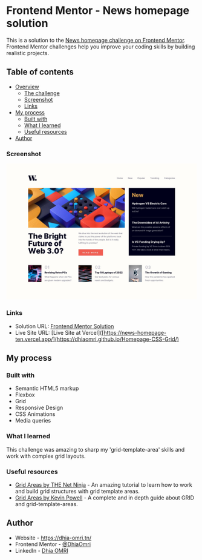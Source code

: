 # Frontend Mentor - News homepage solution

This is a solution to the [News homepage challenge on Frontend Mentor](https://www.frontendmentor.io/challenges/news-homepage-H6SWTa1MFl). Frontend Mentor challenges help you improve your coding skills by building realistic projects. 

## Table of contents

- [Overview](#overview)
  - [The challenge](#the-challenge)
  - [Screenshot](#screenshot)
  - [Links](#links)
- [My process](#my-process)
  - [Built with](#built-with)
  - [What I learned](#what-i-learned)
  - [Useful resources](#useful-resources)
- [Author](#author)


### Screenshot

![](./design/desktop-design.jpg)

### Links

- Solution URL: [Frontend Mentor Solution](https://www.frontendmentor.io/solutions/homepage-with-cssgrid-U5M00nbLRS)
- Live Site URL: [Live Site at Vercel]([https://news-homepage-ten.vercel.app/](https://dhiaomri.github.io/Homepage-CSS-Grid/)

## My process

### Built with

- Semantic HTML5 markup
- Flexbox
- Grid
- Responsive Design
- CSS Animations
- Media queries

### What I learned

This challenge was amazing to sharp my 'grid-template-area' skills and work with complex grid layouts.

### Useful resources

- [Grid Areas by THE Net Ninja](https://www.youtube.com/watch?v=tPosqmwIx0w) - An amazing tutorial to learn how to work and build grid structures with grid template areas.
- [Grid Areas by Kevin Powell](https://www.example.com) - A complete and in depth guide about GRID and grid-template-areas.


## Author

- Website - <https://dhia-omri.tn/>
- Frontend Mentor - [@DhiaOmri](https://www.frontendmentor.io/profile/DhiaOmri)
- LinkedIn - [Dhia OMRI](https://www.linkedin.com/in/dhia-omri-9295a2160/)
